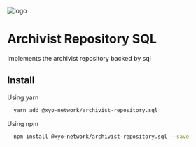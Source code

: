 [logo]: https://www.xy.company/img/home/logo_xy.png

![logo]

# Archivist Repository SQL

Implements the archivist repository backed by sql

## Install

Using yarn

```sh
  yarn add @xyo-network/archivist-repository.sql
```

Using npm

```sh
  npm install @xyo-network/archivist-repository.sql --save
```